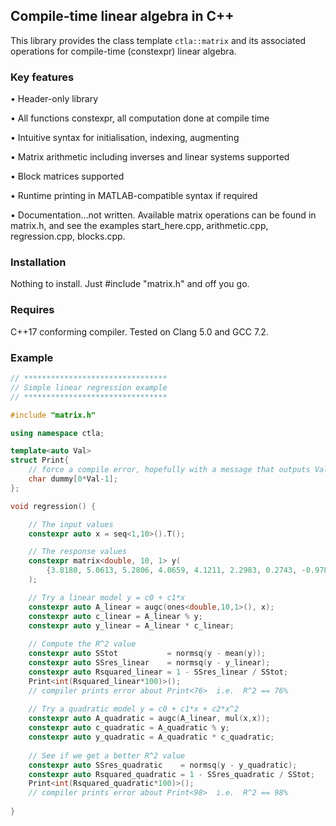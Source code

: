 ## Compile-time linear algebra in C++

This library provides the class template `ctla::matrix` and its associated operations for compile-time (constexpr) linear algebra.

### Key features

•	Header-only library

•	All functions constexpr, all computation done at compile time

•	Intuitive syntax for initialisation, indexing, augmenting

•	Matrix arithmetic including inverses and linear systems supported

•	Block matrices supported

•	Runtime printing in MATLAB-compatible syntax if required

•	Documentation…not written.  Available matrix operations can be found in matrix.h, and see the examples start_here.cpp, arithmetic.cpp, regression.cpp, blocks.cpp.

### Installation
Nothing to install.  Just #include "matrix.h" and off you go.

### Requires
C++17 conforming compiler.  Tested on Clang 5.0 and GCC 7.2.

### Example

```c++
// ********************************
// Simple linear regression example
// ********************************

#include "matrix.h"

using namespace ctla;

template<auto Val>
struct Print{
    // force a compile error, hopefully with a message that outputs Val
    char dummy[0*Val-1];
};

void regression() {

    // The input values
    constexpr auto x = seq<1,10>().T();

    // The response values
    constexpr matrix<double, 10, 1> y(
        {3.8180, 5.0613, 5.2806, 4.0659, 4.1211, 2.2983, 0.2743, -0.9785, -6.8954, -10.4222}
    );

    // Try a linear model y = c0 + c1*x
    constexpr auto A_linear = augc(ones<double,10,1>(), x);
    constexpr auto c_linear = A_linear % y;
    constexpr auto y_linear = A_linear * c_linear;
    
    // Compute the R^2 value
    constexpr auto SStot           = normsq(y - mean(y));
    constexpr auto SSres_linear    = normsq(y - y_linear);
    constexpr auto Rsquared_linear = 1 - SSres_linear / SStot;
    Print<int(Rsquared_linear*100)>();
    // compiler prints error about Print<76>  i.e.  R^2 == 76%
    
    // Try a quadratic model y = c0 + c1*x + c2*x^2
    constexpr auto A_quadratic = augc(A_linear, mul(x,x));
    constexpr auto c_quadratic = A_quadratic % y;
    constexpr auto y_quadratic = A_quadratic * c_quadratic;
    
    // See if we get a better R^2 value
    constexpr auto SSres_quadratic    = normsq(y - y_quadratic);
    constexpr auto Rsquared_quadratic = 1 - SSres_quadratic / SStot;
    Print<int(Rsquared_quadratic*100)>();
    // compiler prints error about Print<98>  i.e.  R^2 == 98%
    
}
```
